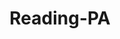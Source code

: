 ---
title: Reading-PA
slug: reading-pa
f_state:
- cms/state/pennsylvania.md
f_locations:
- cms/payday-loan/8th-street-check-cashing-141.md
- cms/payday-loan/a-pawn-plus-444.md
- cms/payday-loan/a-pawn-plus-445.md
- cms/payday-loan/a-pawn-plus-446.md
- cms/payday-loan/a-payday-services-455.md
- cms/payday-loan/advance-america-2208.md
- cms/payday-loan/advance-america-2220.md
- cms/payday-loan/advance-america-2221.md
- cms/payday-loan/amaro-4099.md
- cms/payday-loan/borellis-pawn-more-5390.md
- cms/payday-loan/cash-advance-loans-6562.md
- cms/payday-loan/eigth-street-check-cashing-16715.md
- cms/payday-loan/el-puente-cambio-de-cheques-16741.md
- cms/payday-loan/el-puente-cambio-de-cheques-16742.md
- cms/payday-loan/flexcheck-advance-centers-18680.md
- cms/payday-loan/g-l-public-services-18877.md
- cms/payday-loan/g-l-public-services-18878.md
- cms/payday-loan/gl-public-services-18992.md
- cms/payday-loan/h-v-multi-service-19281.md
- cms/payday-loan/hay-travel-multi-services-19362.md
- cms/payday-loan/hoy-travel-19513.md
- cms/payday-loan/hoy-travel-multyservices-19514.md
- cms/payday-loan/latino-express-20260.md
- cms/payday-loan/loberk-inc-20506.md
- cms/payday-loan/mcfarland-business-systems-20730.md
- cms/payday-loan/national-cash-advance-22671.md
- cms/payday-loan/order-express-23330.md
- cms/payday-loan/payday-services-24079.md
- cms/payday-loan/united-check-cashing-28124.md
- cms/payday-loan/united-check-cashing-28140.md
- cms/payday-loan/united-check-cashing-28141.md
- cms/payday-loan/we-cater-to-u-abina-bistr-28662.md
updated-on: '2024-05-30T13:41:28.615Z'
created-on: '2024-05-30T13:41:28.615Z'
published-on: '2024-05-30T13:54:32.469Z'
f_city: Reading
layout: '[city].html'
tags: city
---